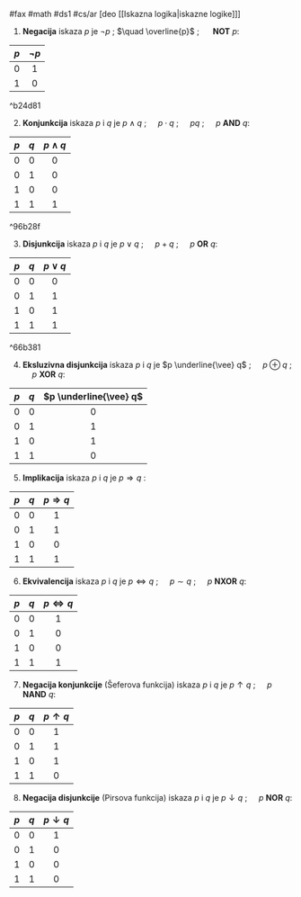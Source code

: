 #fax #math #ds1 #cs/ar [deo [[Iskazna logika|iskazne logike]]]
$\:$

1. **Negacija** iskaza $p$ je
   $\neg p$ ;   $\quad \overline{p}$ ;   $\quad$ **NOT** $p$:

| $p$ | $\neg p$ |
| :-: | :------: |
|  0  |    1     |
|  1  |    0     |

^b24d81

2. **Konjunkcija** iskaza $p$ i $q$ je
   $p \land q$ ;   $\quad p \cdot q$ ;   $\quad pq$ ;  $\quad p$ **AND** $q$:

| $p$ | $q$ | $p \land q$ |
| :-: | :-: | :---------: |
|  0  |  0  |      0      |
|  0  |  1  |      0      |
|  1  |  0  |      0      |
|  1  |  1  |      1      |

^96b28f

3. **Disjunkcija** iskaza $p$ i $q$ je
   $p \lor q$ ;   $\quad p+q$ ;  $\quad p$ **OR** $q$:

| $p$ | $q$ | $p \lor q$ |
| :-: | :-: | :--------: |
|  0  |  0  |     0      |
|  0  |  1  |     1      |
|  1  |  0  |     1      |
|  1  |  1  |     1      |

^66b381

4. **Eksluzivna disjunkcija** iskaza $p$ i $q$ je
   $p \underline{\vee} q$ ;   $\quad p \oplus q$ ;  $\quad p$ **XOR** $q$:

| $p$ | $q$ | $p \underline{\vee} q$ |
| :-: | :-: | :--------------------: |
|  0  |  0  |           0            |
|  0  |  1  |           1            |
|  1  |  0  |           1            |
|  1  |  1  |           0            |
5. **Implikacija** iskaza $p$ i $q$ je
   $p \Rightarrow q$ :

| $p$ | $q$ | $p \Rightarrow q$ |
| :-: | :-: | :---------------: |
|  0  |  0  |         1         |
|  0  |  1  |         1         |
|  1  |  0  |         0         |
|  1  |  1  |         1         |
6. **Ekvivalencija** iskaza $p$ i $q$ je
   $p \Leftrightarrow q$ ;   $\quad p \sim q$ ;  $\quad p$ **NXOR** $q$:

| $p$ | $q$ | $p \Leftrightarrow q$ |
| :-: | :-: | :-------------------: |
|  0  |  0  |           1           |
|  0  |  1  |           0           |
|  1  |  0  |           0           |
|  1  |  1  |           1           |
7. **Negacija konjunkcije** (Šeferova funkcija) iskaza $p$ i $q$ je
   $p \uparrow q$ ;   $\quad p$ **NAND** $q$:

| $p$ | $q$ | $p \uparrow q$ |
| :-: | :-: | :------------: |
|  0  |  0  |       1        |
|  0  |  1  |       1        |
|  1  |  0  |       1        |
|  1  |  1  |       0        |
8. **Negacija disjunkcije** (Pirsova funkcija) iskaza $p$ i $q$ je
   $p \downarrow q$ ;  $\quad p$ **NOR** $q$:

| $p$ | $q$ | $p \downarrow q$ |
| :-: | :-: | :--------------: |
|  0  |  0  |        1         |
|  0  |  1  |        0         |
|  1  |  0  |        0         |
|  1  |  1  |        0         |
